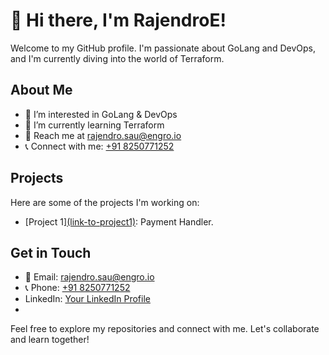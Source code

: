 # 👋 Hi there, I'm RajendroE!

Welcome to my GitHub profile. I'm passionate about GoLang and DevOps, and I'm currently diving into the world of Terraform.

## About Me

- 👀 I’m interested in GoLang & DevOps
- 🌱 I’m currently learning Terraform
- 📧 Reach me at [rajendro.sau@engro.io](mailto:rajendro.sau@engro.io)
- 📞 Connect with me: [+91 8250771252](tel:+918250771252)

## Projects

Here are some of the projects I'm working on:

- [Project 1][(link-to-project1)](https://github.com/engrotech/protean): Payment Handler.

## Get in Touch

- 📧 Email: [rajendro.sau@engro.io](mailto:rajendro.sau@engro.io)
- 📞 Phone: [+91 8250771252](tel:+918250771252)
- LinkedIn: [Your LinkedIn Profile](https://www.linkedin.com/in/rajendro-sau-05326314a)
- 
Feel free to explore my repositories and connect with me. Let's collaborate and learn together!



<!---
RajendroE/RajendroE is a ✨ special ✨ repository because its `README.md` (this file) appears on your GitHub profile.
You can click the Preview link to take a look at your changes.
--->
